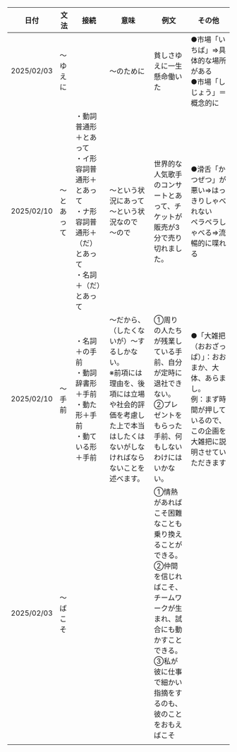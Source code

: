 | 日付       | 文法       | 接続                                                                                                                     | 意味                                                                                                                                                           | 例文                                                                                                                                                                                                 | その他                                                                                                                             |
| ---------- | ---------- | ------------------------------------------------------------------------------------------------------------------------ | -------------------------------------------------------------------------------------------------------------------------------------------------------------- | ---------------------------------------------------------------------------------------------------------------------------------------------------------------------------------------------------- | ---------------------------------------------------------------------------------------------------------------------------------- |
| 2025/02/03 | ～ゆえに   |                                                                                                                          | 〜のために                                                                                                                                                     | 貧しさゆえに一生懸命働いた                                                                                                                                                                           | ●市場「いちば」⇒具体的な場所がある<br />●市場「しじょう」＝概念的に                                                             |
| 2025/02/10 | ～とあって | ・動詞普通形＋とあって<br />・イ形容詞普通形＋とあって<br />・ナ形容詞普通形＋（だ）とあって<br />・名詞＋（だ）とあって | ～という状況にあって<br />～という状況なので<br />～ので                                                                                                       | 世界的な人気歌手のコンサートとあって、チケットが販売が3分で売り切れました。                                                                                                                          | ●滑舌「かつぜつ」が悪い⇒はっきりしゃべれない<br />ペラペラしゃべる⇒流暢的に喋れる                                               |
| 2025/02/10 | ～手前     | ・名詞＋の手前<br />・動詞辞書形＋手前<br />・動た形＋手前<br />・動ている形＋手前                                       | ～だから、（したくないが）～するしかない。<br />※前項には理由を、後項には立場や社会的評価を考慮した上で本当はしたくはないがしなければならないことを述べます。 | ①周りの人たちが残業している手前、自分が定時に退社できない。<br />②プレゼントをもらった手前、何もしないわけにはいかない。                                                                           | ●「大雑把（おおざっぱ）」：おおまか、大体、あらまし。<br />例：まず時間が押しているので、この企画を大雑把に説明させていただきます |
| 2025/02/03 | ～ばこそ   |                                                                                                                          |                                                                                                                                                                | ①情熱があればこそ困難なことも乗り換えることができる。<br />②仲間を信じればこそ、チームワークが生まれ、試合にも動かすことできる。<br />③私が彼に仕事で細かい指摘をするのも、彼のことをおもえばこそ |                                                                                                                                    |
|            |            |                                                                                                                          |                                                                                                                                                                |                                                                                                                                                                                                      |                                                                                                                                    |
